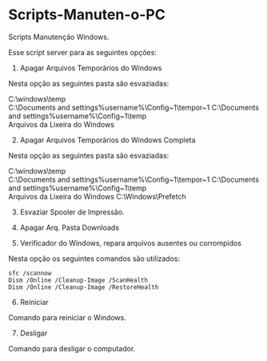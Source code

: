 # Scripts-Manuten-o-PC
Scripts Manutenção Windows.

Esse script server para as seguintes opções:

1. Apagar Arquivos Temporários do Windows

  Nesta opção as seguintes pasta são esvaziadas: 
  
  C:\windows\temp\
  C:\Documents and settings\%username%\Config~1\tempor~1
  C:\Documents and settings\%username%\Config~1\temp  
  Arquivos da Lixeira do Windows
  
2. Apagar Arquivos Temporários do Windows Completa

  Nesta opção as seguintes pasta são esvaziadas: 
  
  C:\windows\temp\
  C:\Documents and settings\%username%\Config~1\tempor~1
  C:\Documents and settings\%username%\Config~1\temp  
  Arquivos da Lixeira do Windows
  C:\Windows\Prefetch  
  
3. Esvaziar Spooler de Impressão.

4. Apagar Arq. Pasta Downloads

5. Verificador do Windows, repara arquivos ausentes ou corrompidos

  Nesta opção os seguintes comandos são utilizados: 
  
    sfc /scannow
    Dism /Online /Cleanup-Image /ScanHealth
    Dism /Online /Cleanup-Image /RestoreHealth
    
6. Reiniciar

  Comando para reiniciar o Windows.

7. Desligar

  Comando para desligar o computador.
